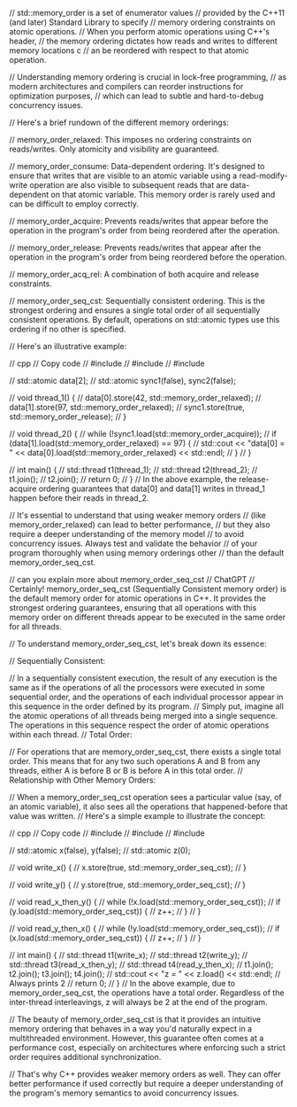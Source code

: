 // std::memory_order is a set of enumerator values 
// provided by the C++11 (and later) Standard Library to specify 
// memory ordering constraints on atomic operations. 
// When you perform atomic operations using C++'s <atomic> header, 
// the memory ordering dictates how reads and writes to different memory locations c
// an be reordered with respect to that atomic operation.

// Understanding memory ordering is crucial in lock-free programming, 
// as modern architectures and compilers can reorder instructions for optimization purposes, 
// which can lead to subtle and hard-to-debug concurrency issues.

// Here's a brief rundown of the different memory orderings:

// memory_order_relaxed: This imposes no ordering constraints on reads/writes. Only atomicity and visibility are guaranteed.

// memory_order_consume: Data-dependent ordering. It's designed to ensure that writes that are visible to an atomic variable using a read-modify-write operation are also visible to subsequent reads that are data-dependent on that atomic variable. This memory order is rarely used and can be difficult to employ correctly.

// memory_order_acquire: Prevents reads/writes that appear before the operation in the program's order from being reordered after the operation.

// memory_order_release: Prevents reads/writes that appear after the operation in the program's order from being reordered before the operation.

// memory_order_acq_rel: A combination of both acquire and release constraints.

// memory_order_seq_cst: Sequentially consistent ordering. This is the strongest ordering and ensures a single total order of all sequentially consistent operations. By default, operations on std::atomic types use this ordering if no other is specified.

// Here's an illustrative example:

// cpp
// Copy code
// #include <atomic>
// #include <thread>
// #include <iostream>

// std::atomic<int> data[2];
// std::atomic<bool> sync1(false), sync2(false);

// void thread_1() {
//     data[0].store(42, std::memory_order_relaxed);
//     data[1].store(97, std::memory_order_relaxed);
//     sync1.store(true, std::memory_order_release);
// }

// void thread_2() {
//     while (!sync1.load(std::memory_order_acquire));
//     if (data[1].load(std::memory_order_relaxed) == 97) {
//         std::cout << "data[0] = " << data[0].load(std::memory_order_relaxed) << std::endl;
//     }
// }

// int main() {
//     std::thread t1(thread_1);
//     std::thread t2(thread_2);
//     t1.join();
//     t2.join();
//     return 0;
// }
// In the above example, the release-acquire ordering guarantees that data[0] and data[1] writes in thread_1 happen before their reads in thread_2.

// It's essential to understand that using weaker memory orders 
// (like memory_order_relaxed) can lead to better performance, 
// but they also require a deeper understanding of the memory model 
// to avoid concurrency issues. Always test and validate the behavior 
// of your program thoroughly when using memory orderings other 
// than the default memory_order_seq_cst.



// can you explain more about memory_order_seq_cst
// ChatGPT
// Certainly! memory_order_seq_cst (Sequentially Consistent memory order) is the default memory order for atomic operations in C++. It provides the strongest ordering guarantees, ensuring that all operations with this memory order on different threads appear to be executed in the same order for all threads.

// To understand memory_order_seq_cst, let's break down its essence:

// Sequentially Consistent:

// In a sequentially consistent execution, the result of any execution is the same as if the operations of all the processors were executed in some sequential order, and the operations of each individual processor appear in this sequence in the order defined by its program.
// Simply put, imagine all the atomic operations of all threads being merged into a single sequence. The operations in this sequence respect the order of atomic operations within each thread.
// Total Order:

// For operations that are memory_order_seq_cst, there exists a single total order. This means that for any two such operations A and B from any threads, either A is before B or B is before A in this total order.
// Relationship with Other Memory Orders:

// When a memory_order_seq_cst operation sees a particular value (say, of an atomic variable), it also sees all the operations that happened-before that value was written.
// Here's a simple example to illustrate the concept:

// cpp
// Copy code
// #include <atomic>
// #include <thread>
// #include <iostream>

// std::atomic<bool> x(false), y(false);
// std::atomic<int> z(0);

// void write_x() {
//     x.store(true, std::memory_order_seq_cst);
// }

// void write_y() {
//     y.store(true, std::memory_order_seq_cst);
// }

// void read_x_then_y() {
//     while (!x.load(std::memory_order_seq_cst));
//     if (y.load(std::memory_order_seq_cst)) {
//         z++;
//     }
// }

// void read_y_then_x() {
//     while (!y.load(std::memory_order_seq_cst));
//     if (x.load(std::memory_order_seq_cst)) {
//         z++;
//     }
// }

// int main() {
//     std::thread t1(write_x);
//     std::thread t2(write_y);
//     std::thread t3(read_x_then_y);
//     std::thread t4(read_y_then_x);
//     t1.join(); t2.join(); t3.join(); t4.join();
//     std::cout << "z = " << z.load() << std::endl;  // Always prints 2
//     return 0;
// }
// In the above example, due to memory_order_seq_cst, the operations have a total order. Regardless of the inter-thread interleavings, z will always be 2 at the end of the program.

// The beauty of memory_order_seq_cst is that it provides an intuitive memory ordering that behaves in a way you'd naturally expect in a multithreaded environment. However, this guarantee often comes at a performance cost, especially on architectures where enforcing such a strict order requires additional synchronization.

// That's why C++ provides weaker memory orders as well. They can offer better performance if used correctly but require a deeper understanding of the program's memory semantics to avoid concurrency issues.